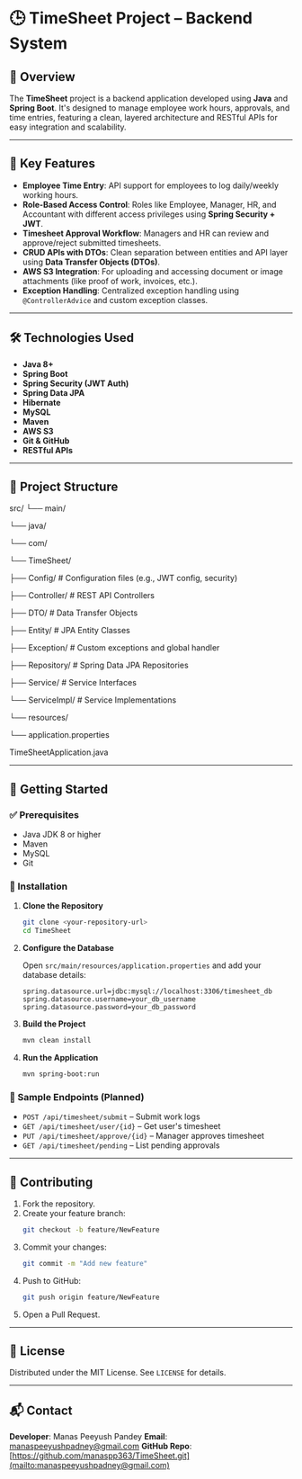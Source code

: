 # 🕒 TimeSheet Project – Backend System

## 📖 Overview

The **TimeSheet** project is a backend application developed using **Java** and **Spring Boot**. It's designed to manage employee work hours, approvals, and time entries, featuring a clean, layered architecture and RESTful APIs for easy integration and scalability.

---

## 🔧 Key Features

* **Employee Time Entry**: API support for employees to log daily/weekly working hours.
* **Role-Based Access Control**: Roles like Employee, Manager, HR, and Accountant with different access privileges using **Spring Security + JWT**.
* **Timesheet Approval Workflow**: Managers and HR can review and approve/reject submitted timesheets.
* **CRUD APIs with DTOs**: Clean separation between entities and API layer using **Data Transfer Objects (DTOs)**.
* **AWS S3 Integration**: For uploading and accessing document or image attachments (like proof of work, invoices, etc.).
* **Exception Handling**: Centralized exception handling using `@ControllerAdvice` and custom exception classes.

---

## 🛠️ Technologies Used

* **Java 8+**
* **Spring Boot**
* **Spring Security (JWT Auth)**
* **Spring Data JPA**
* **Hibernate**
* **MySQL**
* **Maven**
* **AWS S3**
* **Git & GitHub**
* **RESTful APIs**

---

## 📁 Project Structure

src/
└── main/

└── java/

└── com/

└── TimeSheet/

├── Config/        # Configuration files (e.g., JWT config, security)

├── Controller/    # REST API Controllers

├── DTO/           # Data Transfer Objects

├── Entity/        # JPA Entity Classes

├── Exception/     # Custom exceptions and global handler

├── Repository/    # Spring Data JPA Repositories

├── Service/       # Service Interfaces

└── ServiceImpl/   # Service Implementations

└── resources/

└── application.properties

TimeSheetApplication.java

---

## 🚀 Getting Started

### ✅ Prerequisites

* Java JDK 8 or higher
* Maven
* MySQL
* Git

### 🔧 Installation

1.  **Clone the Repository**

    ```bash
    git clone <your-repository-url>
    cd TimeSheet
    ```

2.  **Configure the Database**

    Open `src/main/resources/application.properties` and add your database details:

    ```properties
    spring.datasource.url=jdbc:mysql://localhost:3306/timesheet_db
    spring.datasource.username=your_db_username
    spring.datasource.password=your_db_password
    ```

3.  **Build the Project**

    ```bash
    mvn clean install
    ```

4.  **Run the Application**

    ```bash
    mvn spring-boot:run
    ```

### 📡 Sample Endpoints (Planned)

* `POST /api/timesheet/submit` – Submit work logs
* `GET /api/timesheet/user/{id}` – Get user's timesheet
* `PUT /api/timesheet/approve/{id}` – Manager approves timesheet
* `GET /api/timesheet/pending` – List pending approvals

---

## 🤝 Contributing

1.  Fork the repository.
2.  Create your feature branch:
    ```bash
    git checkout -b feature/NewFeature
    ```
3.  Commit your changes:
    ```bash
    git commit -m "Add new feature"
    ```
4.  Push to GitHub:
    ```bash
    git push origin feature/NewFeature
    ```
5.  Open a Pull Request.

---

## 📄 License

Distributed under the MIT License. See `LICENSE` for details.

---

## 📬 Contact

**Developer**: Manas Peeyush Pandey
**Email**: [manaspeeyushpadney@gmail.com](mailto:manaspeeyushpadney@gmail.com)
**GitHub Repo**: [https://github.com/manaspp363/TimeSheet.git](mailto:manaspeeyushpadney@gmail.com)
